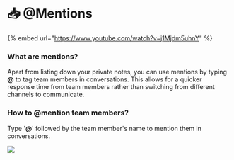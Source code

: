 # 📥 @Mentions

{% embed url="https://www.youtube.com/watch?v=j1Mjdm5uhnY" %}

### What are mentions?&#x20;

Apart from listing down your private notes, you can use mentions by typing **@** to tag team members in conversations. This allows for a quicker response time from team members rather than switching from different channels to communicate.&#x20;

### How to @mention team members?

Type '**@**' followed by the team member's name to mention them in conversations.

![](../../.gitbook/assets/mentions.png)
